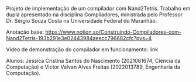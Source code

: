 Projeto de implementação de um compilador com Nand2Tetris. Trabalho em dupla apresentado na disciplina Compiladores, ministrada pelo Professor Dr. Sérgio Souza Costa na Universidade Federal do Maranhão. 

Anotação base: 
https://www.notion.so/Construindo-Compiladores-com-Nand2Tetris-193b291e3e02443984aeecc796682cfc?pvs=4

Vídeo de demonstração do compilador em funcionamento: 
link

Alunos: 
Jessica Cristina Santos do Nascimento (2021061674, Ciência da Computação) e 
Victor Valvan Alves Freitas (2022013789, Engenharia da Computação).
